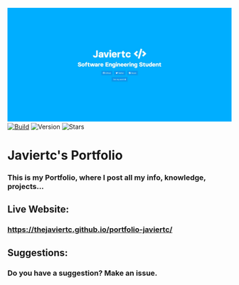 ![Main Image](https://raw.githubusercontent.com/thejaviertc/portfolio-javiertc/main/public/img/main.jpg)
[![Build](https://github.com/thejaviertc/portfolio-javiertc/actions/workflows/ghpages.yml/badge.svg?branch=main)](https://github.com/thejaviertc/portfolio-javiertc/actions/workflows/ghpages.yml)
![Version](https://img.shields.io/github/v/release/thejaviertc/portfolio-javiertc)
![Stars](https://img.shields.io/github/stars/thejaviertc/portfolio-javiertc)

# **Javiertc's Portfolio**

### **This is my Portfolio, where I post all my info, knowledge, projects...**

## **Live Website:**

### **https://thejaviertc.github.io/portfolio-javiertc/**

## **Suggestions:**

### **Do you have a suggestion? Make an issue.**
